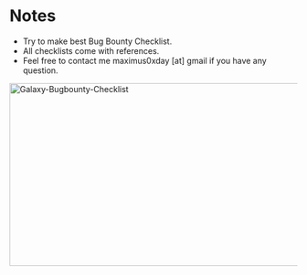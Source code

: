 # Notes

- Try to make best Bug Bounty Checklist.
- All checklists come with references.
- Feel free to contact me maximus0xday [at] gmail if you have any question.

<!--- ![bug bou](https://user-images.githubusercontent.com/63053441/121688913-3de40600-cad9-11eb-81b2-33d85ec42b57.jpg)   -->
<img src="https://socialify.git.ci/0xmaximus/Galaxy-Bugbounty-Checklist/image?font=KoHo&forks=1&owner=1&pattern=Circuit%20Board&stargazers=1&theme=Dark" alt="Galaxy-Bugbounty-Checklist" width="640" height="320" />
